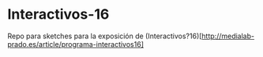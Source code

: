 # Interactivos-16
Repo para sketches para la exposición de (Interactivos?16)[http://medialab-prado.es/article/programa-interactivos16]
